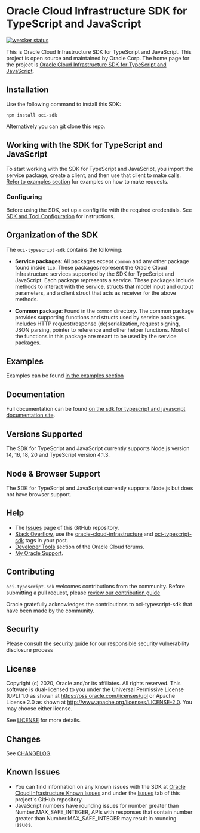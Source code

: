 # Oracle Cloud Infrastructure SDK for TypeScript and JavaScript

[![wercker status](https://app.wercker.com/status/09bc4818e7b1d70b04285331a9bdbc41/s/master "wercker status")](https://app.wercker.com/project/byKey/09bc4818e7b1d70b04285331a9bdbc41)

This is Oracle Cloud Infrastructure SDK for TypeScript and JavaScript. This project is open source and maintained by Oracle Corp.
The home page for the project is [Oracle Cloud Infrastructure SDK for TypeScript and JavaScript](https://github.com/oracle/oci-typescript-sdk/).

## Installation

Use the following command to install this SDK:

```
npm install oci-sdk
```

Alternatively you can git clone this repo.

## Working with the SDK for TypeScript and JavaScript

To start working with the SDK for TypeScript and JavaScript, you import the service package, create a client, and then use that client to make calls. [Refer to examples section](https://github.com/oracle/oci-typescript-sdk/tree/master/examples) for examples on how to make requests.

### Configuring

Before using the SDK, set up a config file with the required credentials. See [SDK and Tool Configuration](https://docs.cloud.oracle.com/Content/API/Concepts/sdkconfig.htm) for instructions.

## Organization of the SDK

The `oci-typescript-sdk` contains the following:

- **Service packages**: All packages except `common` and any other package found inside `lib`. These packages represent
  the Oracle Cloud Infrastructure services supported by the SDK for TypeScript and JavaScript. Each package represents a service.
  These packages include methods to interact with the service, structs that model
  input and output parameters, and a client struct that acts as receiver for the above methods.

- **Common package**: Found in the `common` directory. The common package provides supporting functions and structs used by service packages.
  Includes HTTP request/response (de)serialization, request signing, JSON parsing, pointer to reference and other helper functions. Most of the functions
  in this package are meant to be used by the service packages.

## Examples

Examples can be found [in the examples section](https://github.com/oracle/oci-typescript-sdk/tree/master/examples)

## Documentation

Full documentation can be found [on the sdk for typescript and javascript documentation site](https://docs.cloud.oracle.com/en-us/iaas/Content/API/SDKDocs/typescriptsdk.htm).

## Versions Supported

The SDK for TypeScript and JavaScript currently supports Node.js version 14, 16, 18, 20 and TypeScript version 4.1.3.

## Node & Browser Support

The SDK for TypeScript and JavaScript currently supports Node.js but does not have browser support.

## Help

- The [Issues](https://github.com/oracle/oci-typescript-sdk/issues) page of this GitHub repository.
- [Stack Overflow](https://stackoverflow.com/), use the [oracle-cloud-infrastructure](https://stackoverflow.com/questions/tagged/oracle-cloud-infrastructure) and [oci-typescript-sdk](https://stackoverflow.com/questions/tagged/oci-typescript-sdk) tags in your post.
- [Developer Tools](https://community.oracle.com/community/cloud_computing/bare-metal/content?filterID=contentstatus%5Bpublished%5D~category%5Bdeveloper-tools%5D&filterID=contentstatus%5Bpublished%5D~objecttype~objecttype%5Bthread%5D) section of the Oracle Cloud forums.
- [My Oracle Support](https://support.oracle.com).

## Contributing

`oci-typescript-sdk` welcomes contributions from the community. Before submitting a pull request, please [review our contribution guide](./CONTRIBUTING.md)

Oracle gratefully acknowledges the contributions to oci-typescript-sdk that have been made by the community.

## Security

Please consult the [security guide](./SECURITY.md) for our responsible security vulnerability disclosure process

## License

Copyright (c) 2020, Oracle and/or its affiliates. All rights reserved.
This software is dual-licensed to you under the Universal Permissive License (UPL) 1.0 as shown at https://oss.oracle.com/licenses/upl
or Apache License 2.0 as shown at http://www.apache.org/licenses/LICENSE-2.0. You may choose either license.

See [LICENSE](https://github.com/oracle/oci-typescript-sdk/tree/master/LICENSE.txt) for more details.

## Changes

See [CHANGELOG](https://github.com/oracle/oci-typescript-sdk/tree/master/CHANGELOG.md).

## Known Issues

- You can find information on any known issues with the SDK at [Oracle Cloud Infrastructure Known Issues](https://docs.cloud.oracle.com/en-us/iaas/Content/knownissues.htm) and under the [Issues](https://github.com/oracle/oci-typescript-sdk/issues) tab of this project's GitHub repository.
- JavaScript numbers have rounding issues for number greater than Number.MAX_SAFE_INTEGER, APIs with responses that contain number greater than Number.MAX_SAFE_INTEGER may result in rounding issues.
